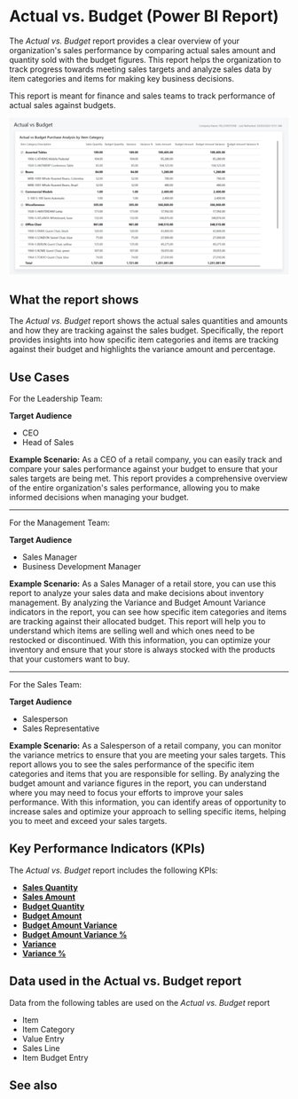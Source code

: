# Actual vs. Budget (Power BI Report)

The _Actual vs. Budget_ report provides a clear overview of your organization's sales performance by comparing actual sales amount and quantity sold with the budget figures. This report helps the organization to track progress towards meeting sales targets and analyze sales data by item categories and items for making key business decisions.


This report is meant for finance and sales teams to track performance of actual sales against budgets.

![Sales Actual vs. Budget screenshot](/business-central/media/sales/sales-actual-vs-budget.png "Sales Actual vs. Budget - Screenshot")

## What the report shows

The _Actual vs. Budget_ report shows the actual sales quantities and amounts and how they are tracking against the sales budget. Specifically, the report provides insights into how specific item categories and items are tracking against their budget and highlights the variance amount and percentage.

## Use Cases

For the Leadership Team:

**Target Audience**
- CEO
- Head of Sales

**Example Scenario:** As a CEO of a retail company, you can easily track and compare your sales performance against your budget to ensure that your sales targets are being met. This report provides a comprehensive overview of the entire organization's sales performance, allowing you to make informed decisions when managing your budget.

---

For the Management Team:

**Target Audience**

- Sales Manager
- Business Development Manager

**Example Scenario:** As a Sales Manager of a retail store, you can use this report to analyze your sales data and make decisions about inventory management. By analyzing the Variance and Budget Amount Variance indicators in the report, you can see how specific item categories and items are tracking against their allocated budget. This report will help you to understand which items are selling well and which ones need to be restocked or discontinued. With this information, you can optimize your inventory and ensure that your store is always stocked with the products that your customers want to buy.

---

For the Sales Team:

**Target Audience**

- Salesperson
- Sales Representative

**Example Scenario:** As a Salesperson of a retail company, you can monitor the variance metrics to ensure that you are meeting your sales targets. This report allows you to see the sales performance of the specific item categories and items that you are responsible for selling. By analyzing the budget amount and variance figures in the report, you can understand where you may need to focus your efforts to improve your sales performance. With this information, you can identify areas of opportunity to increase sales and optimize your approach to selling specific items, helping you to meet and exceed your sales targets.

## Key Performance Indicators (KPIs)

The _Actual vs. Budget_ report includes the following KPIs:

- [**Sales Quantity**](https://github.com/microsoft/Project-Yellowstone-Documentation/blob/main/business-central/sales/KPI-definitions.md#sales-quantity)  
- [**Sales Amount**](https://github.com/microsoft/Project-Yellowstone-Documentation/blob/main/business-central/sales/KPI-definitions.md#sales-amount)  
- [**Budget Quantity**](https://github.com/microsoft/Project-Yellowstone-Documentation/blob/main/business-central/sales/KPI-definitions.md#budget-quantity)  
- [**Budget Amount**](https://github.com/microsoft/Project-Yellowstone-Documentation/blob/main/business-central/sales/KPI-definitions.md#budget-amount)  
- [**Budget Amount Variance**](https://github.com/microsoft/Project-Yellowstone-Documentation/blob/main/business-central/sales/KPI-definitions.md#budget-amount-variance)  
- [**Budget Amount Variance %**](https://github.com/microsoft/Project-Yellowstone-Documentation/blob/main/business-central/sales/KPI-definitions.md#budget-amount-variance-)  
- [**Variance**](https://github.com/microsoft/Project-Yellowstone-Documentation/blob/main/business-central/sales/KPI-definitions.md#variance)  
- [**Variance %**](https://github.com/microsoft/Project-Yellowstone-Documentation/blob/main/business-central/sales/KPI-definitions.md#variance-)  


## Data used in the Actual vs. Budget report

Data from the following tables are used on the *Actual vs. Budget* report
- Item
- Item Category
- Value Entry
- Sales Line
- Item Budget Entry


## See also
